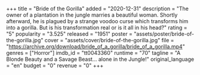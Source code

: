 +++
title = "Bride of the Gorilla"
added = "2020-12-31"
description = "The owner of a plantation in the jungle marries a beautiful woman. Shortly afterward, he is plagued by a strange voodoo curse which transforms him into a gorilla. But is his transformation real or is it all in his head?"
rating = "5"
popularity = "3.525"
released = "1951"
poster = "assets/poster/bride-of-the-gorilla.jpg"
cover = "assets/cover/bride-of-the-gorilla.jpg"
file = "https://archive.org/download/bride_of_a_gorilla/bride_of_a_gorilla.mp4"
genres = ["Horror"]
imdb_id = "tt0043360"
runtime = "70"
tagline = "A Blonde Beauty and a Savage Beast... alone in the Jungle!"
original_language = "en"
budget = "0"
revenue = "0"
+++
